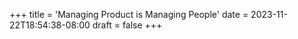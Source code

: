 +++
title = 'Managing Product is Managing People'
date = 2023-11-22T18:54:38-08:00
draft = false
+++
